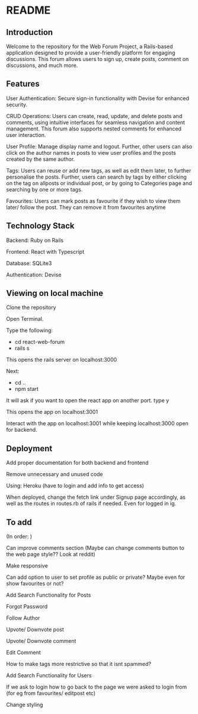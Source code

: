 # README

## Introduction

Welcome to the repository for the Web Forum Project, a Rails-based application designed to provide a user-friendly platform for engaging discussions. This forum allows users to sign up, create posts, comment on discussions, and much more.

## Features

User Authentication: Secure sign-in functionality with Devise for enhanced security.

CRUD Operations: Users can create, read, update, and delete posts and comments, using intuitive interfaces for seamless navigation and content management. This forum also supports nested comments for enhanced user interaction.

User Profile: Manage display name and logout. Further, other users can also click on the author names in posts to view user profiles and the posts created by the same author.

Tags: Users can reuse or add new tags, as well as edit them later, to further personalise the posts. Further, users can search by tags by either clicking on the tag on allposts or individual post, or by going to Categories page and searching by one or more tags.

Favourites: Users can mark posts as favourite if they wish to view them later/ follow the post. They can remove it from favourites anytime

## Technology Stack

Backend: Ruby on Rails

Frontend: React with Typescript

Database: SQLite3

Authentication: Devise

## Viewing on local machine

Clone the repository

Open Terminal.

Type the following: 
- cd react-web-forum
- rails s

This opens the rails server on localhost:3000

Next:

- cd ..
- npm start

It will ask if you want to open the react app on another port. type y

This opens the app on localhost:3001

Interact with the app on localhost:3001 while keeping localhost:3000 open for backend.

## Deployment

Add proper documentation for both backend and frontend

Remove unnecessary and unused code

Using: Heroku (have to login and add info to get access)

When deployed, change the fetch link under Signup page accordingly, as well as the routes in routes.rb of rails if needed.
Even for logged in ig.

## To add

(In order: )

Can improve comments section (Maybe can change comments button to the web page style?? Look at reddit)

Make responsive

Can add option to user to set profile as public or private? Maybe even for show favourites or not?

Add Search Functionality for Posts

Forgot Password

Follow Author

Upvote/ Downvote post

Upvote/ Downvote comment

Edit Comment

How to make tags more restrictive so that it isnt spammed?

Add Search Functionality for Users

If we ask to login how to go back to the page we were asked to login from (for eg from favourites/ editpost etc)

Change styling
